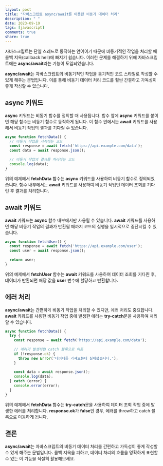 ```yaml
---
layout: post
title: "자바스크립트 async/await를 이용한 비동기 데이터 처리"
description: " "
date: 2023-09-10
tags: [javascript]
comments: true
share: true
---
```


자바스크립트는 단일 스레드로 동작하는 언어이기 때문에 비동기적인 작업을 처리할 때 콜백 지옥(callback hell)에 빠지기 쉽습니다. 이러한 문제를 해결하기 위해 자바스크립트에는 **async/await**라는 기능이 도입되었습니다. 

**async/await**는 자바스크립트의 비동기적인 작업을 동기적인 코드 스타일로 작성할 수 있게 해주는 문법입니다. 이를 통해 비동기 데이터 처리 코드를 훨씬 간결하고 가독성이 좋게 작성할 수 있습니다.

## async 키워드

**async** 키워드는 비동기 함수를 정의할 때 사용됩니다. 함수 앞에 **async** 키워드를 붙이면 해당 함수는 비동기 함수로 동작하게 됩니다. 이 함수 안에서는 **await** 키워드를 사용해서 비동기 작업의 결과를 기다릴 수 있습니다.

```javascript
async function fetchData() {
  // 비동기 작업을 시작하는 코드
  const response = await fetch('https://api.example.com/data');
  const data = await response.json();
  
  // 비동기 작업의 결과를 처리하는 코드
  console.log(data);
}
```

위의 예제에서 **fetchData** 함수는 **async** 키워드를 사용하여 비동기 함수로 정의되었습니다. 함수 내부에서는 **await** 키워드를 사용하여 비동기 작업인 데이터 조회를 기다린 후 결과를 처리합니다.

## await 키워드

**await** 키워드는 **async** 함수 내부에서만 사용될 수 있습니다. **await** 키워드를 사용하면 해당 비동기 작업의 결과가 반환될 때까지 코드의 실행을 일시적으로 중단시킬 수 있습니다. 

```javascript
async function fetchUser() {
  const response = await fetch('https://api.example.com/user');
  const user = await response.json();
  
  return user;
}
```

위의 예제에서 **fetchUser** 함수는 **await** 키워드를 사용하여 데이터 조회를 기다린 후, 데이터가 반환되면 해당 값을 **user** 변수에 할당하고 반환합니다.

## 에러 처리

**async/await**는 간편하게 비동기 작업을 처리할 수 있지만, 에러 처리도 중요합니다. **await** 키워드를 사용한 비동기 작업 중에 발생한 에러는 **try-catch**문을 사용하여 처리할 수 있습니다.

```javascript
async function fetchData() {
  try {
    const response = await fetch('https://api.example.com/data');
    
    // 에러가 발생하면 catch 블록으로 이동
    if (!response.ok) {
      throw new Error('데이터를 가져오는데 실패했습니다.');
    }
    
    const data = await response.json();
    console.log(data);
  } catch (error) {
    console.error(error);
  }
}
```

위의 예제에서 **fetchData** 함수는 **try-catch**문을 사용하여 데이터 조회 작업 중에 발생한 에러를 처리합니다. **response.ok**가 **false**인 경우, 에러를 throw하고 catch 블록으로 이동하게 됩니다.

## 결론

**async/await**는 자바스크립트의 비동기 데이터 처리를 간편하고 가독성이 좋게 작성할 수 있게 해주는 문법입니다. 콜백 지옥을 피하고, 데이터 처리의 흐름을 명확하게 표현할 수 있는 이 기능을 적절히 활용해보세요.